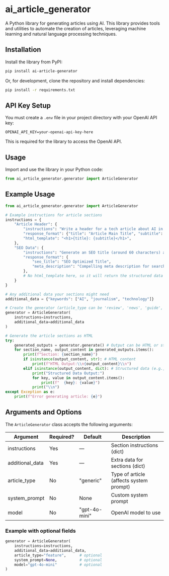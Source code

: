 # ai_article_generator

A Python library for generating articles using AI. This library provides tools and utilities to automate the creation of articles, leveraging machine learning and natural language processing techniques.

## Installation

Install the library from PyPI:

```bash
pip install ai-article-generator
```

Or, for development, clone the repository and install dependencies:

```bash
pip install -r requirements.txt
```

## API Key Setup

You must create a `.env` file in your project directory with your OpenAI API key:

```
OPENAI_API_KEY=your-openai-api-key-here
```

This is required for the library to access the OpenAI API.

## Usage

Import and use the library in your Python code:

```python
from ai_article_generator.generator import ArticleGenerator
```

## Example Usage

```python
from ai_article_generator.generator import ArticleGenerator

# Example instructions for article sections
instructions = {
    "Article Header": {
        "instructions": "Write a header for a tech article about AI in journalism.",
        "response_format": {"title": "Article Main Title", "subtitle": "Catchy Subtitle"},
        "html_template": "<h1>{title}: {subtitle}</h1>",
    },
    "SEO Data": {
        "instructions": "Generate an SEO title (around 60 characters) and meta description (around 155 characters) for an article about AI in journalism.",
        "response_format": {
            "seo_title": "SEO Optimized Title",
            "meta_description": "Compelling meta description for search engines",
        },
        # No html_template here, so it will return the structured data as a dictionary
    }
}

# Any additional data your sections might need
additional_data = {"keywords": ["AI", "journalism", "technology"]}

# Create the generator (article_type can be 'review', 'news', 'guide', 'feature', or 'generic')
generator = ArticleGenerator(
    instructions=instructions,
    additional_data=additional_data
)

# Generate the article sections as HTML
try:
    generated_outputs = generator.generate() # Output can be HTML or structured data
    for section_name, output_content in generated_outputs.items():
        print(f"Section: {section_name}")
        if isinstance(output_content, str): # HTML content
            print(f"HTML Output:\\n{output_content}\\n")
        elif isinstance(output_content, dict): # Structured data (e.g., SEO)
            print("Structured Data Output:")
            for key, value in output_content.items():
                print(f"  {key}: {value}")
            print("\\n")
except Exception as e:
    print(f"Error generating article: {e}")
```

## Arguments and Options

The `ArticleGenerator` class accepts the following arguments:

| Argument         | Required? | Default         | Description                                 |
|------------------|-----------|-----------------|---------------------------------------------|
| instructions     | Yes       | —               | Section instructions (dict)                 |
| additional_data  | Yes       | —               | Extra data for sections (dict)              |
| article_type     | No        | "generic"       | Type of article (affects system prompt)     |
| system_prompt    | No        | None            | Custom system prompt                        |
| model            | No        | "gpt-4o-mini"   | OpenAI model to use                         |

### Example with optional fields

```python
generator = ArticleGenerator(
    instructions=instructions,
    additional_data=additional_data,
    article_type="feature",      # optional
    system_prompt=None,          # optional
    model="gpt-4o-mini"          # optional
)
```
